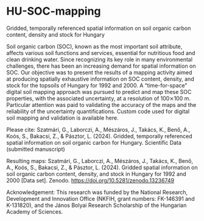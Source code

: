 # HU-SOC-mapping
Gridded, temporally referenced spatial information on soil organic carbon content, density and stock for Hungary

Soil organic carbon (SOC), known as the most important soil attribute, affects various soil functions and services, essential for nutritious food and clean drinking water. Since recognizing its key role in many environmental challenges, there has been an increasing demand for spatial information on SOC. Our objective was to present the results of a mapping activity aimed at producing spatially exhaustive information on SOC content, density, and stock for the topsoils of Hungary for 1992 and 2000. A “time-for-space” digital soil mapping approach was pursued to predict and map these SOC properties, with the associated uncertainty, at a resolution of 100⨯100 m. Particular attention was paid to validating the accuracy of the maps and the reliability of the uncertainty quantifications. Custom code used for digital soil mapping and validation is available here.

Please cite: Szatmári, G., Laborczi, A., Mészáros, J., Takács, K., Benő, A., Koós, S., Bakacsi, Z., & Pásztor, L. (2024). Gridded, temporally referenced spatial information on soil organic carbon for Hungary. Scientific Data (submitted manuscript)

Resulting maps: Szatmári, G., Laborczi, A., Mészáros, J., Takács, K., Benő, A., Koós, S., Bakacsi, Z., & Pásztor, L. (2024). Gridded spatial information on soil organic carbon content, density, and stock in Hungary for 1992 and 2000 [Data set]. Zenodo. https://doi.org/10.5281/zenodo.13236749

Acknowledgement: This research was funded by the National Research, Development and Innovation Office (NKFIH, grant numbers: FK-146391 and K-131820), and the János Bolyai Research Scholarship of the Hungarian Academy of Sciences.
